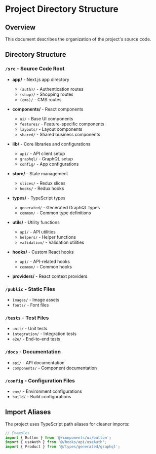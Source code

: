 # Project Directory Structure

## Overview
This document describes the organization of the project's source code.

## Directory Structure

### `/src` - Source Code Root
- **app/** - Next.js app directory
  - `(auth)/` - Authentication routes
  - `(shop)/` - Shopping routes
  - `(cms)/` - CMS routes

- **components/** - React components
  - `ui/` - Base UI components
  - `features/` - Feature-specific components
  - `layouts/` - Layout components
  - `shared/` - Shared business components

- **lib/** - Core libraries and configurations
  - `api/` - API client setup
  - `graphql/` - GraphQL setup
  - `config/` - App configurations

- **store/** - State management
  - `slices/` - Redux slices
  - `hooks/` - Redux hooks

- **types/** - TypeScript types
  - `generated/` - Generated GraphQL types
  - `common/` - Common type definitions

- **utils/** - Utility functions
  - `api/` - API utilities
  - `helpers/` - Helper functions
  - `validation/` - Validation utilities

- **hooks/** - Custom React hooks
  - `api/` - API-related hooks
  - `common/` - Common hooks

- **providers/** - React context providers

### `/public` - Static Files
- `images/` - Image assets
- `fonts/` - Font files

### `/tests` - Test Files
- `unit/` - Unit tests
- `integration/` - Integration tests
- `e2e/` - End-to-end tests

### `/docs` - Documentation
- `api/` - API documentation
- `components/` - Component documentation

### `/config` - Configuration Files
- `env/` - Environment configurations
- `build/` - Build configurations

## Import Aliases
The project uses TypeScript path aliases for cleaner imports:

```typescript
// Examples
import { Button } from '@/components/ui/button';
import { useAuth } from '@/hooks/api/useAuth';
import { Product } from '@/types/generated/graphql';
```